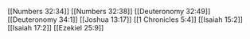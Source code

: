 [[Numbers 32:34]]
[[Numbers 32:38]]
[[Deuteronomy 32:49]]
[[Deuteronomy 34:1]]
[[Joshua 13:17]]
[[1 Chronicles 5:4]]
[[Isaiah 15:2]]
[[Isaiah 17:2]]
[[Ezekiel 25:9]]
